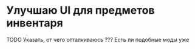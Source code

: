 # Улучшаю UI для предметов инвентаря

TODO Указать, от чего отталкиваюсь
??? Есть ли подобные моды уже
